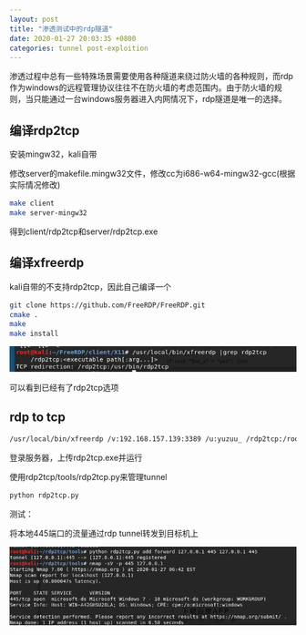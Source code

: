 ```yaml
---
layout: post
title: "渗透测试中的rdp隧道"
date: 2020-01-27 20:03:35 +0800
categories: tunnel post-exploition
---
```

渗透过程中总有一些特殊场景需要使用各种隧道来绕过防火墙的各种规则，而rdp作为windows的远程管理协议往往不在防火墙的考虑范围内。由于防火墙的规则，当只能通过一台windows服务器进入内网情况下，rdp隧道是唯一的选择。

## 编译rdp2tcp

安装mingw32，kali自带

修改server的makefile.mingw32文件，修改cc为i686-w64-mingw32-gcc(根据实际情况修改)

```bash
make client
make server-mingw32
```

得到client/rdp2tcp和server/rdp2tcp.exe

## 编译xfreerdp

kali自带的不支持rdp2tcp，因此自己编译一个

```bash
git clone https://github.com/FreeRDP/FreeRDP.git
cmake .
make
make install
```

![](/assets/images/image_8.png)

可以看到已经有了rdp2tcp选项

## rdp to tcp

```bash
/usr/local/bin/xfreerdp /v:192.168.157.139:3389 /u:yuzuu_ /rdp2tcp:/root/rdp2tcp/client/rdp2tcp
```

登录服务器，上传rdp2tcp.exe并运行

使用rdp2tcp/tools/rdp2tcp.py来管理tunnel

```bash
python rdp2tcp.py
```

测试：

将本地445端口的流量通过rdp tunnel转发到目标机上

![](/assets/images/20200127194853.png)




